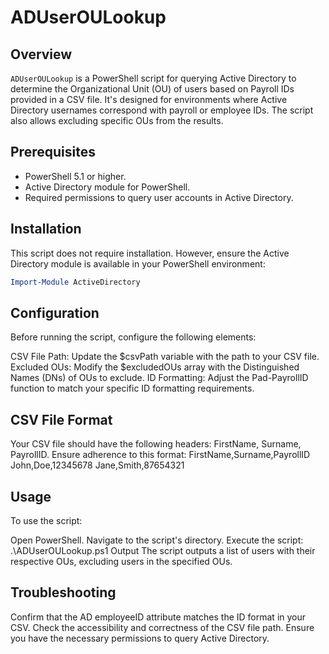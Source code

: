 # ADUserOULookup

## Overview
`ADUserOULookup` is a PowerShell script for querying Active Directory to determine the Organizational Unit (OU) of users based on Payroll IDs provided in a CSV file. It's designed for environments where Active Directory usernames correspond with payroll or employee IDs. The script also allows excluding specific OUs from the results.

## Prerequisites
- PowerShell 5.1 or higher.
- Active Directory module for PowerShell.
- Required permissions to query user accounts in Active Directory.

## Installation
This script does not require installation. However, ensure the Active Directory module is available in your PowerShell environment:

```powershell
Import-Module ActiveDirectory
```

## Configuration
Before running the script, configure the following elements:

CSV File Path: Update the $csvPath variable with the path to your CSV file.
Excluded OUs: Modify the $excludedOUs array with the Distinguished Names (DNs) of OUs to exclude.
ID Formatting: Adjust the Pad-PayrollID function to match your specific ID formatting requirements.

## CSV File Format
Your CSV file should have the following headers: FirstName, Surname, PayrollID. Ensure adherence to this format:
FirstName,Surname,PayrollID
John,Doe,12345678
Jane,Smith,87654321

## Usage
To use the script:

Open PowerShell.
Navigate to the script's directory.
Execute the script: .\ADUserOULookup.ps1
Output
The script outputs a list of users with their respective OUs, excluding users in the specified OUs.

## Troubleshooting
Confirm that the AD employeeID attribute matches the ID format in your CSV.
Check the accessibility and correctness of the CSV file path.
Ensure you have the necessary permissions to query Active Directory.
